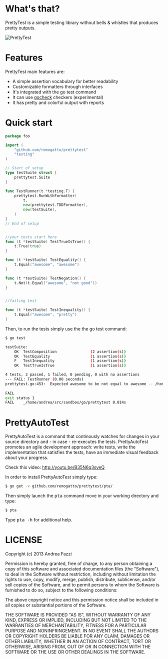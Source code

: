 # What's that?

PrettyTest is a simple testing library without bells & whistles that
produces pretty outputs.

![PrettyTest](http://remogatto.github.io/images/prettytest.png)

# Features

PrettyTest main features are:

  * A simple assertion vocabulary for better readability
  * Customizable formatters through interfaces
  * It's integrated with the go test command
  * It can use [gocheck](http://labix.org/gocheck) checkers (experimental)
  * It has pretty and colorful output with reports

# Quick start

~~~go
package foo

import (
	"github.com/remogatto/prettytest"
	"testing"
)

// Start of setup
type testSuite struct {
	prettytest.Suite
}

func TestRunner(t *testing.T) {
	prettytest.RunWithFormatter(
		t,
		new(prettytest.TDDFormatter),
		new(testSuite),
	)
}
// End of setup


//your tests start here
func (t *testSuite) TestTrueIsTrue() {
	t.True(true)
}

func (t *testSuite) TestEquality() {
	t.Equal("awesome", "awesome")
}

func (t *testSuite) TestNegation() {
	t.Not(t.Equal("awesome", "not good"))
}


//failing test

func (t *testSuite) TestInequality() {
	t.Equal("awesome", "pretty")
}
~~~

Then, to run the tests simply use the the go test command:

~~~bash
$ go test

testSuite:
	OK	TestComposition               (2 assertion(s))
	OK	TestEquality                  (1 assertion(s))
	F	TestInequality                (1 assertion(s))
	OK	TestTrueIsTrue                (1 assertion(s))

4 tests, 3 passed, 1 failed, 0 pending, 0 with no assertions
--- FAIL: TestRunner (0.00 seconds)
prettytest.go:453: 	Expected awesome to be not equal to awesome -- /home/andrea/src/sandbox/go/prettytest/example_test.go:39
		
FAIL
exit status 1
FAIL	_/home/andrea/src/sandbox/go/prettytest	0.014s
~~~

# PrettyAutoTest

PrettyAutoTest is a command that continously watches for changes in
your source directory and - in case - re-executes the
tests. PrettyAutoTest promotes an agile development approach: write
tests, write the implementation that satisfies the tests, have an
immediate visual feedback about your progress.

Check this video: http://youtu.be/B35N6q3sveQ

In order to install PrettyAutoTest simply type:

~~~bash
$ go get -v github.com/remogatto/prettytest/pta/
~~~

Then simply launch the <tt>pta</tt> command move in your working
directory and type:

~~~bash
$ pta
~~~

Type <tt>pta -h</tt> for additional help.

# LICENSE

Copyright (c) 2013 Andrea Fazzi

Permission is hereby granted, free of charge, to any person obtaining
a copy of this software and associated documentation files (the
"Software"), to deal in the Software without restriction, including
without limitation the rights to use, copy, modify, merge, publish,
distribute, sublicense, and/or sell copies of the Software, and to
permit persons to whom the Software is furnished to do so, subject to
the following conditions:

The above copyright notice and this permission notice shall be
included in all copies or substantial portions of the Software.

THE SOFTWARE IS PROVIDED "AS IS", WITHOUT WARRANTY OF ANY KIND,
EXPRESS OR IMPLIED, INCLUDING BUT NOT LIMITED TO THE WARRANTIES OF
MERCHANTABILITY, FITNESS FOR A PARTICULAR PURPOSE AND
NONINFRINGEMENT. IN NO EVENT SHALL THE AUTHORS OR COPYRIGHT HOLDERS BE
LIABLE FOR ANY CLAIM, DAMAGES OR OTHER LIABILITY, WHETHER IN AN ACTION
OF CONTRACT, TORT OR OTHERWISE, ARISING FROM, OUT OF OR IN CONNECTION
WITH THE SOFTWARE OR THE USE OR OTHER DEALINGS IN THE SOFTWARE.
